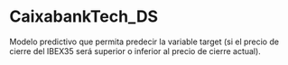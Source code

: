 # CaixabankTech_DS
Modelo predictivo que permita predecir la variable target (si el precio de cierre del IBEX35 será superior o inferior al precio de cierre actual).
